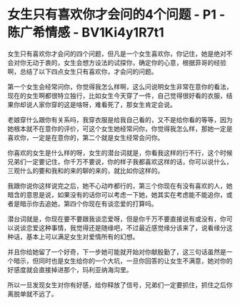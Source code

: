 # 女生只有喜欢你才会问的4个问题 - P1 - 陈广希情感 - BV1Ki4y1R7t1

女生只有喜欢你才会问的四个问题，但凡是一个女生喜欢你，你记住，她是绝对不会对你无动于衷的，女生会想方设法的试探你，确定你的心意，根据菲哥的经验啊，总结了以下四点女生只有喜欢你，才会问的问题。

第一个女生会经常问你，你觉得我怎么样啊，这么问说明女生非常在意你的看法，现在的女生啊都很特立独行，比如女生今天穿了一件，自己觉得很好看的衣服，结果你却说人家你穿的这是啥呀，难看死了，那女生肯定会说。

老娘穿什么跟你有关系吗，我穿衣服是给我自己看的，又不是给你看的等等，因为她根本就不在意你的评价，可这个女生她经常问你，你觉得我怎么样，那她一定是喜欢你，一定是在意你的，第二个就是女生经常会问你。

你喜欢的女生是什么样的呀，女生的潜台词就是，你看我这样的行不行，这个时候兄弟们一定要记住，你千万不要说，你的样子我都喜欢这样的话，你可以说什么，三观什么的要和我和的来的聊的来的，就比如你这样的。

我跟你说你这样说完之后，她不心动咋都行的，第三个你现在有没有喜欢的人，她暗含的意思是说，如果没有的话你可以考虑一下她，她其实在考虑能不能追你，或者是暗示你去追她，第四个你现在有谈恋爱的打算吗。

潜台词就是，你现在要不要跟我谈恋爱呀，但是你千万不要直接说有或没有，你可以说谈恋爱这种事情，我觉得还是随缘吧，不过最近感觉缘分该来了，说看缘分这种话，基本上可以满足女生对爱情所有的幻想。

并且你给她留了一个好奇，下一步她可能就开始对你献殷勤了，这三句话虽然是一个暗示，但同时也是女生给你的一个大坑，一旦你回答的让女生不满意，她对你的好感度就会直接掉进那个，玛利亚纳海沟里。

所以一旦发现女生对你有好感，给你释放了信号，兄弟们一定要抓住，抓住之后你离脱单就不远了。